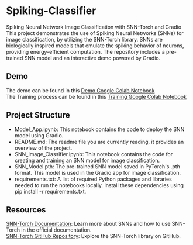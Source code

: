 # Spiking-Classifier

Spiking Neural Network Image Classification with SNN-Torch and Gradio
This project demonstrates the use of Spiking Neural Networks (SNNs) for image classification, by utilizing the SNN-Torch library. SNNs are biologically inspired models that emulate the spiking behavior of neurons, providing energy-efficient computation. The repository includes a pre-trained SNN model and an interactive demo powered by Gradio.

## Demo
The demo can be found in this [Demo Google Colab Notebook](https://colab.research.google.com/drive/1jTGcoD2uFWfw-1giMwlRk9o2IW6EMFue?usp=sharing) <br>
The Training process can be found in this [Training Google Colab Notebook](https://colab.research.google.com/drive/1JfQ9f0UAsYXfFmOIZBVc-rRJPu8JDTsj?usp=sharing) <br>

## Project Structure
* Model_App.ipynb: This notebook contains the code to deploy the SNN model using Gradio.
* README.md: The readme file you are currently reading, it provides an overview of the project.
* SNN_Image_Classifier.ipynb: This notebook contains the code for creating and training an SNN model for image classification.
* SNN_Model.pth: The pre-trained SNN model saved in PyTorch's .pth format. This model is used in the Gradio app for image classification.
* requirements.txt: A list of required Python packages and libraries needed to run the notebooks locally. Install these dependencies using pip install -r requirements.txt.

## Resources
[SNN-Torch Documentation](https://snntorch.readthedocs.io/en/latest/): Learn more about SNNs and how to use SNN-Torch in the official documentation. <br>
[SNN-Torch GitHub Repository](https://github.com/jeshraghian/snntorch/tree/master): Explore the SNN-Torch library on GitHub.
